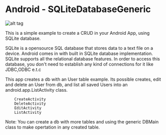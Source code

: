 **Android** - SQLiteDatabaseGeneric
==================================================

![alt tag](http://www.dbpros.org/img/parser.png)

This is a simple example to create a CRUD in your Android App, using SQLite database. <br>

SQLite is a opensource SQL database that stores data to a text file on a device. Android comes in with built in SQLite database implementation. <br>
SQLite supports all the relational database features. In order to access this database, you don't need to establish any kind of connections for it like JDBC,ODBC e.t.c <br>

This app creates a db with an User table example.
Its possible creates, edit and delete an User from db, and list all saved Users into an android.app.ListActivity class. 

		CreateActivity
		DeleteActivity
		EditActivity
		ListActivity


Note: You can create a db with more tables and using the generic DBMain class to make opertation in any created table.



